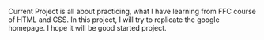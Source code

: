 Current Project is all about practicing, what I have learning from FFC course of HTML and CSS. In this project, I will try to replicate the google homepage. I hope it will be good started project.
